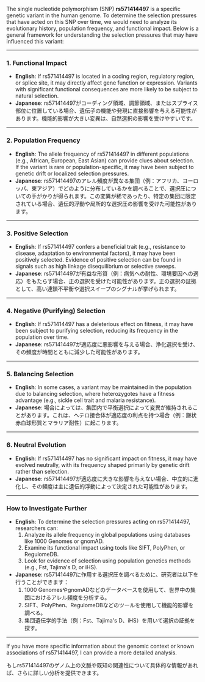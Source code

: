 The single nucleotide polymorphism (SNP) **rs571414497** is a specific genetic variant in the human genome. To determine the selection pressures that have acted on this SNP over time, we would need to analyze its evolutionary history, population frequency, and functional impact. Below is a general framework for understanding the selection pressures that may have influenced this variant:

---

### **1. Functional Impact**
- **English**: If rs571414497 is located in a coding region, regulatory region, or splice site, it may directly affect gene function or expression. Variants with significant functional consequences are more likely to be subject to natural selection.
- **Japanese**: rs571414497がコーディング領域、調節領域、またはスプライス部位に位置している場合、遺伝子の機能や発現に直接影響を与える可能性があります。機能的影響が大きい変異は、自然選択の影響を受けやすいです。

---

### **2. Population Frequency**
- **English**: The allele frequency of rs571414497 in different populations (e.g., African, European, East Asian) can provide clues about selection. If the variant is rare or population-specific, it may have been subject to genetic drift or localized selection pressures.
- **Japanese**: rs571414497のアレル頻度が異なる集団（例：アフリカ、ヨーロッパ、東アジア）でどのように分布しているかを調べることで、選択圧についての手がかりが得られます。この変異が稀であったり、特定の集団に限定されている場合、遺伝的浮動や局所的な選択圧の影響を受けた可能性があります。

---

### **3. Positive Selection**
- **English**: If rs571414497 confers a beneficial trait (e.g., resistance to disease, adaptation to environmental factors), it may have been positively selected. Evidence of positive selection can be found in signals such as high linkage disequilibrium or selective sweeps.
- **Japanese**: rs571414497が有益な形質（例：病気への耐性、環境要因への適応）をもたらす場合、正の選択を受けた可能性があります。正の選択の証拠として、高い連鎖不平衡や選択スイープのシグナルが挙げられます。

---

### **4. Negative (Purifying) Selection**
- **English**: If rs571414497 has a deleterious effect on fitness, it may have been subject to purifying selection, reducing its frequency in the population over time.
- **Japanese**: rs571414497が適応度に悪影響を与える場合、浄化選択を受け、その頻度が時間とともに減少した可能性があります。

---

### **5. Balancing Selection**
- **English**: In some cases, a variant may be maintained in the population due to balancing selection, where heterozygotes have a fitness advantage (e.g., sickle cell trait and malaria resistance).
- **Japanese**: 場合によっては、集団内で平衡選択によって変異が維持されることがあります。これは、ヘテロ接合体が適応度の利点を持つ場合（例：鎌状赤血球形質とマラリア耐性）に起こります。

---

### **6. Neutral Evolution**
- **English**: If rs571414497 has no significant impact on fitness, it may have evolved neutrally, with its frequency shaped primarily by genetic drift rather than selection.
- **Japanese**: rs571414497が適応度に大きな影響を与えない場合、中立的に進化し、その頻度は主に遺伝的浮動によって決定された可能性があります。

---

### **How to Investigate Further**
- **English**: To determine the selection pressures acting on rs571414497, researchers can:
  1. Analyze its allele frequency in global populations using databases like 1000 Genomes or gnomAD.
  2. Examine its functional impact using tools like SIFT, PolyPhen, or RegulomeDB.
  3. Look for evidence of selection using population genetics methods (e.g., Fst, Tajima's D, or iHS).
- **Japanese**: rs571414497に作用する選択圧を調べるために、研究者は以下を行うことができます：
  1. 1000 GenomesやgnomADなどのデータベースを使用して、世界中の集団におけるアレル頻度を分析する。
  2. SIFT、PolyPhen、RegulomeDBなどのツールを使用して機能的影響を調べる。
  3. 集団遺伝学的手法（例：Fst、Tajima's D、iHS）を用いて選択の証拠を探す。

---

If you have more specific information about the genomic context or known associations of rs571414497, I can provide a more detailed analysis.

もしrs571414497のゲノム上の文脈や既知の関連性について具体的な情報があれば、さらに詳しい分析を提供できます。